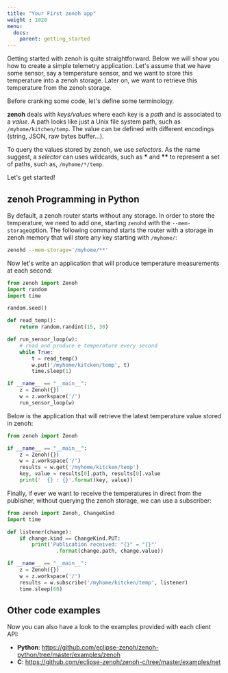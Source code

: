 ```yaml
---
title: "Your First zenoh app"
weight : 1020
menu:
  docs:
    parent: getting_started
---
```

Getting started with zenoh is quite straightforward. Below we will show you how to create a simple telemetry application. Let's assume that we have some sensor, say a temperature sensor, and we want to store this temperature into a zenoh storage. Later on, we want to retrieve this temperature from the zenoh storage. 

Before cranking some code, let's define some terminology. 

<b>zenoh</b> deals with <i>keys/values</i> where each key is a <i>path</i> and is associated to a <i>value</i>. A path looks like just a Unix file system path, such as ```/myhome/kitchen/temp```. The value can be defined with different
encodings (string, JSON, raw bytes buffer...). 

To query the values stored by zenoh, we use <i>selectors</i>. As the name suggest, a <i>selector</i> can uses wildcards, such as <b>*</b> and <b>**</b> to represent a set of paths, such as, ```/myhome/*/temp```.

Let's get started!

## zenoh Programming in Python 

By default, a zenoh router starts without any storage. In order to store the temperature, we need to add one,
starting `zenohd` with the `--mem-storage`option.
The following command starts the router with a storage in zenoh memory that will store any key starting with `/myhome/`:

```bash
zenohd --mem-storage='/myhome/**'
```


Now let's write an application that will produce temperature measurements at each second:

```python
from zenoh import Zenoh
import random
import time

random.seed()

def read_temp():
    return random.randint(15, 30)

def run_sensor_loop(w):
    # read and produce e temperature every second
    while True:
        t = read_temp()
        w.put('/myhome/kitcken/temp', t)
        time.sleep(1)

if __name__ == "__main__":
    z = Zenoh({})
    w = z.workspace('/')
    run_sensor_loop(w)
```


Below is the application that will retrieve the latest temperature value stored in zenoh:

```python
from zenoh import Zenoh

if __name__ == "__main__":
    z = Zenoh({})
    w = z.workspace('/')
    results = w.get('/myhome/kitcken/temp')
    key, value = results[0].path, results[0].value
    print('  {} : {}'.format(key, value))
```


Finally, if ever we want to receive the temperatures in direct from the publisher,
without querying the zenoh storage, we can use a subscriber:

```python
from zenoh import Zenoh, ChangeKind
import time

def listener(change):
    if change.kind == ChangeKind.PUT:
        print('Publication received: "{}" = "{}"'
                .format(change.path, change.value))

if __name__ == "__main__":
    z = Zenoh({})
    w = z.workspace('/')
    results = w.subscribe('/myhome/kitcken/temp', listener)
    time.sleep(60)
```

## Other code examples

Now you can also have a look to the examples provided with each client API:

 - **Python**: https://github.com/eclipse-zenoh/zenoh-python/tree/master/examples/zenoh
 - **C**:   https://github.com/eclipse-zenoh/zenoh-c/tree/master/examples/net
